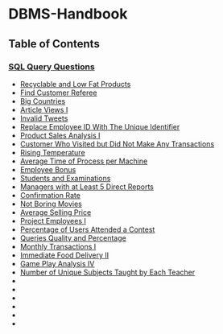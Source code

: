 # DBMS-Handbook

## Table of Contents

### [SQL Query Questions](#sql-query-questions)
   - [Recyclable and Low Fat Products](https://github.com/AkshayChandole/DBMS-Handbook/blob/main/SqlQueryQuestions/RecyclableAndLowFatProducts.md#recyclable-and-low-fat-products)
   - [Find Customer Referee](https://github.com/AkshayChandole/DBMS-Handbook/blob/main/SqlQueryQuestions/FindCustomerReferee.md#find-customer-referee)
   - [Big Countries](https://github.com/AkshayChandole/DBMS-Handbook/blob/main/SqlQueryQuestions/BigCountries.md#big-countries)
   - [Article Views I](https://github.com/AkshayChandole/DBMS-Handbook/blob/main/SqlQueryQuestions/ArticleViewsI.md#article-views-i)
   - [Invalid Tweets](https://github.com/AkshayChandole/DBMS-Handbook/blob/main/SqlQueryQuestions/InvalidTweets.md#invalid-tweets)
   - [Replace Employee ID With The Unique Identifier](https://github.com/AkshayChandole/DBMS-Handbook/blob/main/SqlQueryQuestions/ReplaceEmployeeIDWithTheUniqueIdentifier.md#replace-employee-id-with-the-unique-identifier)
   - [Product Sales Analysis I](https://github.com/AkshayChandole/DBMS-Handbook/blob/main/SqlQueryQuestions/ProductSalesAnalysisI.md#product-sales-analysis-i)
   - [Customer Who Visited but Did Not Make Any Transactions](https://github.com/AkshayChandole/DBMS-Handbook/blob/main/SqlQueryQuestions/CustomerWhoVisitedButDidNotMakeAnyTransactions.md#customer-who-visited-but-did-not-make-any-transactions)
   - [Rising Temperature](https://github.com/AkshayChandole/DBMS-Handbook/blob/main/SqlQueryQuestions/RisingTemperature.md#rising-temperature)
   - [Average Time of Process per Machine](https://github.com/AkshayChandole/DBMS-Handbook/blob/main/SqlQueryQuestions/AverageTimeOfProcessPerMachine.md#average-time-of-process-per-machine)
   - [Employee Bonus](https://github.com/AkshayChandole/DBMS-Handbook/blob/main/SqlQueryQuestions/EmployeeBonus.md#employee-bonus)
   - [Students and Examinations](https://github.com/AkshayChandole/DBMS-Handbook/blob/main/SqlQueryQuestions/StudentsAndExaminations.md#students-and-examinations)
   - [Managers with at Least 5 Direct Reports](https://github.com/AkshayChandole/DBMS-Handbook/blob/main/SqlQueryQuestions/ManagersWithAtLeast5DirectReports.md#managers-with-at-least-5-direct-reports)
   - [Confirmation Rate](https://github.com/AkshayChandole/DBMS-Handbook/blob/main/SqlQueryQuestions/ConfirmationRate.md#confirmation-rate)
   - [Not Boring Movies](https://github.com/AkshayChandole/DBMS-Handbook/blob/main/SqlQueryQuestions/NotBoringMovies.md)
   - [Average Selling Price](https://github.com/AkshayChandole/DBMS-Handbook/blob/main/SqlQueryQuestions/AverageSellingPrice.md#average-selling-price)
   - [Project Employees I](https://github.com/AkshayChandole/DBMS-Handbook/blob/main/SqlQueryQuestions/ProjectEmployeesI.md#project-employees-i)
   - [Percentage of Users Attended a Contest](https://github.com/AkshayChandole/DBMS-Handbook/blob/main/SqlQueryQuestions/PercentageOfUsersAttendedAContest.md#percentage-of-users-attended-a-contest)
   - [Queries Quality and Percentage](https://github.com/AkshayChandole/DBMS-Handbook/blob/main/SqlQueryQuestions/QueriesQualityAndPercentage.md#queries-quality-and-percentage)
   - [Monthly Transactions I](https://github.com/AkshayChandole/DBMS-Handbook/blob/main/SqlQueryQuestions/MonthlyTransactionsI.md#monthly-transactions-i)
   - [Immediate Food Delivery II](https://github.com/AkshayChandole/DBMS-Handbook/blob/main/SqlQueryQuestions/ImmediateFoodDeliveryII.md#immediate-food-delivery-ii)
   - [Game Play Analysis IV](https://github.com/AkshayChandole/DBMS-Handbook/blob/main/SqlQueryQuestions/GamePlayAnalysisIV.md#game-play-analysis-iv)
   - [Number of Unique Subjects Taught by Each Teacher](https://github.com/AkshayChandole/DBMS-Handbook/blob/main/SqlQueryQuestions/NumberOfUniqueSubjectsTaughtByEachTeacher.md#number-of-unique-subjects-taught-by-each-teacher)
   - []()
   - []()
   - []()
   - []()
   - []()
   - []()
